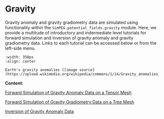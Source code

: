 Gravity
=======

Gravity anomaly and gravity gradiometry data are simulated using functionality within the ``SimPEG.potential_fields.gravity`` module. Here, we provide a multitude of introductory and indermediate level tutorials for forward simulation and inversion of gravity anomaly and gravity gradiometry data. Links to each tutorial can be accessed below or from the left-side menu.

```{figure} https://upload.wikimedia.org/wikipedia/commons/1/14/Gravity_anomalies_on_Earth.jpg
:width: 350px
:align: center

Earth's gravity anomalies ([image source](https://upload.wikimedia.org/wikipedia/commons/1/14/Gravity_anomalies_on_Earth.jpg))
```

**Content:**

[Forward Simulation of Gravity Anomaly Data on a Tensor Mesh](03-gravity/fwd_gravity_anomaly_3d)

[Forward Simulation of Gravity Gradiometry Data on a Tree Mesh](03-gravity/fwd_gravity_gradiometry_3d)

[Inversion of Gravity Anomaly Data](03-gravity/inv_gravity_anomaly_3d)